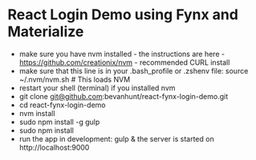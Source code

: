 # React Login Demo using Fynx and Materialize

- make sure you have nvm installed - the instructions are here - https://github.com/creationix/nvm - recommended CURL install
- make sure that this line is in your .bash_profile or .zshenv file: source ~/.nvm/nvm.sh  # This loads NVM
- restart your shell (terminal) if you installed nvm
- git clone git@github.com:bevanhunt/react-fynx-login-demo.git
- cd react-fynx-login-demo
- nvm install
- sudo npm install -g gulp
- sudo npm install
- run the app in development: gulp & the server is started on http://localhost:9000